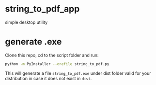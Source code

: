 # string_to_pdf_app
simple desktop utility

# generate .exe

Clone this repo, cd to the script folder and run:

```sh
python -m PyInstaller --onefile string_to_pdf.py
```

This will generate a file `string_to_pdf.exe` under dist folder valid for your distribution in case it does not exist in `dist`.
